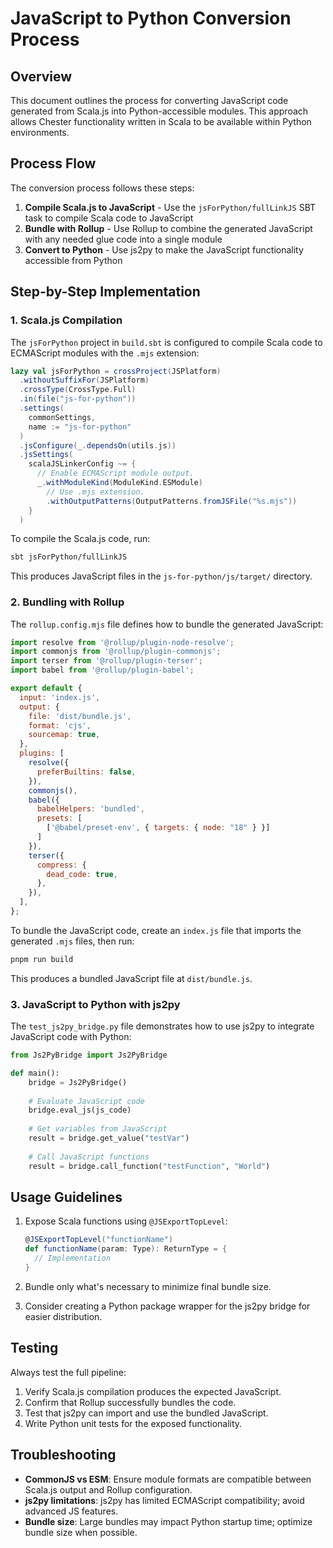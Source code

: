 # JavaScript to Python Conversion Process

## Overview

This document outlines the process for converting JavaScript code generated from Scala.js into Python-accessible modules. This approach allows Chester functionality written in Scala to be available within Python environments.

## Process Flow

The conversion process follows these steps:

1. **Compile Scala.js to JavaScript** - Use the `jsForPython/fullLinkJS` SBT task to compile Scala code to JavaScript
2. **Bundle with Rollup** - Use Rollup to combine the generated JavaScript with any needed glue code into a single module
3. **Convert to Python** - Use js2py to make the JavaScript functionality accessible from Python

## Step-by-Step Implementation

### 1. Scala.js Compilation

The `jsForPython` project in `build.sbt` is configured to compile Scala code to ECMAScript modules with the `.mjs` extension:

```scala
lazy val jsForPython = crossProject(JSPlatform)
  .withoutSuffixFor(JSPlatform)
  .crossType(CrossType.Full)
  .in(file("js-for-python"))
  .settings(
    commonSettings,
    name := "js-for-python"
  )
  .jsConfigure(_.dependsOn(utils.js))
  .jsSettings(
    scalaJSLinkerConfig ~= {
      // Enable ECMAScript module output.
      _.withModuleKind(ModuleKind.ESModule)
        // Use .mjs extension.
        .withOutputPatterns(OutputPatterns.fromJSFile("%s.mjs"))
    }
  )
```

To compile the Scala.js code, run:

```bash
sbt jsForPython/fullLinkJS
```

This produces JavaScript files in the `js-for-python/js/target/` directory.

### 2. Bundling with Rollup

The `rollup.config.mjs` file defines how to bundle the generated JavaScript:

```javascript
import resolve from '@rollup/plugin-node-resolve';
import commonjs from '@rollup/plugin-commonjs';
import terser from '@rollup/plugin-terser';
import babel from '@rollup/plugin-babel';

export default {
  input: 'index.js',
  output: {
    file: 'dist/bundle.js',
    format: 'cjs',
    sourcemap: true,
  },
  plugins: [
    resolve({
      preferBuiltins: false,
    }),
    commonjs(),
    babel({
      babelHelpers: 'bundled',
      presets: [
        ['@babel/preset-env', { targets: { node: "18" } }]
      ]
    }),
    terser({
      compress: {
        dead_code: true,
      },
    }),
  ],
};
```

To bundle the JavaScript code, create an `index.js` file that imports the generated `.mjs` files, then run:

```bash
pnpm run build
```

This produces a bundled JavaScript file at `dist/bundle.js`.

### 3. JavaScript to Python with js2py

The `test_js2py_bridge.py` file demonstrates how to use js2py to integrate JavaScript code with Python:

```python
from Js2PyBridge import Js2PyBridge

def main():
    bridge = Js2PyBridge()
    
    # Evaluate JavaScript code
    bridge.eval_js(js_code)
    
    # Get variables from JavaScript
    result = bridge.get_value("testVar")
    
    # Call JavaScript functions
    result = bridge.call_function("testFunction", "World")
```

## Usage Guidelines

1. Expose Scala functions using `@JSExportTopLevel`:
   ```scala
   @JSExportTopLevel("functionName")
   def functionName(param: Type): ReturnType = {
     // Implementation
   }
   ```

2. Bundle only what's necessary to minimize final bundle size.

3. Consider creating a Python package wrapper for the js2py bridge for easier distribution.

## Testing

Always test the full pipeline:

1. Verify Scala.js compilation produces the expected JavaScript.
2. Confirm that Rollup successfully bundles the code.
3. Test that js2py can import and use the bundled JavaScript.
4. Write Python unit tests for the exposed functionality.

## Troubleshooting

- **CommonJS vs ESM**: Ensure module formats are compatible between Scala.js output and Rollup configuration.
- **js2py limitations**: js2py has limited ECMAScript compatibility; avoid advanced JS features.
- **Bundle size**: Large bundles may impact Python startup time; optimize bundle size when possible.
